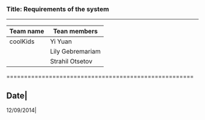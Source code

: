 ### Title: Requirements of the system
-----------------------------------------------------

Team name |Tean members
----------|------------
coolKids  |Yi Yuan
          |Lily Gebremariam
          |Strahil Otsetov

=====================================================


Date|
-----
12/09/2014|



